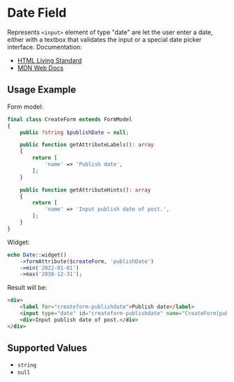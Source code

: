 # Date Field

Represents `<input>` element of type "date" are let the user enter a date, either with a textbox that validates
the input or a special date picker interface. Documentation:

- [HTML Living Standard](https://html.spec.whatwg.org/multipage/input.html#date-state-(type=date))
- [MDN Web Docs](https://developer.mozilla.org/docs/Web/HTML/Element/input/date)

## Usage Example

Form model:

```php
final class CreateForm extends FormModel
{
    public ?string $publishDate = null;

    public function getAttributeLabels(): array
    {
        return [
            'name' => 'Publish date',
        ];
    }

    public function getAttributeHints(): array
    {
        return [
            'name' => 'Input publish date of post.',
        ];
    }
}
```

Widget:

```php
echo Date::widget()
    ->formAttribute($createForm, 'publishDate')
    ->min('2022-01-01')
    ->max('2038-12-31');
```

Result will be:

```html
<div>
    <label for="createform-publishdate">Publish date</label>
    <input type="date" id="createform-publishdate" name="CreateForm[publishDate]" min="2022-01-01" max="2038-12-31">
    <div>Input publish date of post.</div>
</div>
```

## Supported Values

- `string`
- `null`
